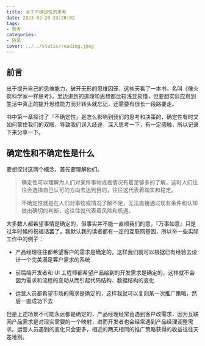 ```yaml
---
title: 关于不确定性的思考
date: 2023-02-20 23:20:02
tags:
- 思考
categories:
- 随笔
cover: ../../static/reading.jpeg
---
```


## 前言

出于提升自己的思维能力，破开无形的思维囚笼，这些天看了一本书，名叫《像火箭科学家一样思考》，里边讲到的道理和思想都比较浅显易懂，但要想实际应用到生活中真正的提升思维能力而非转头就忘记，还需要有很长一段路要走。

书中第一章探讨了『不确定性』是怎么影响到我们的思考和决策的，确定性有时又如何蒙住我们的双眼，导致我们误入歧途，深入思考一下，有一定感触，所以记录下来分享一下。

## 确定性和不确定性是什么

要想探讨这两个概念，首先要理解他们。

> 确定性可以理解为人们对某件事物或者情况有着足够多的了解，这时人们往往会选择自己认可的方向去达到目的，往往这代表着踏实和稳定。
> 
> 不确定性就是在人们对事物或情况了解不足，无法直接通过现有条件和认知做出确切的判断，这往往就代表着风险和机遇。

大多数人都希望事情是确定的，但事实并不能一直顺我们的意，『万事如意』只是过年时候的祝福话罢了，我默认我的读者都有一定的互联网基因，所以举一些实际工作中的例子：

- 产品经理往往都希望客户的需求是确定的，这样我们就可以根据已有经验去设计一个完美满足客户需求的系统

- 前后端开发者和 UI 工程师都希望产品给到的开发需求是确定的，这样就不会因为需求和流程的变动从而引起代码结构、数据结构的变化

- 运营人员都希望市场的需求是确定的，这样我就可以复刻某一次推广策略，然后一直成功下去

但是上述场景不可能永远都是确定的，产品经理经常会遇到客户改需求，因为互联网产品需求是对现实需要的一个映射，进而开发者也会经常遇到产品经理调整需求。运营人员遇到的变化只会更多，相近的两天相同的推广策略获得的收益往往天差地别。
